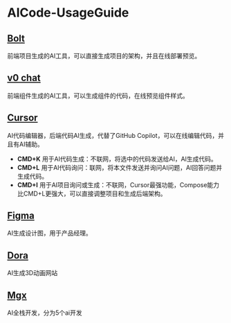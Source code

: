 # AICode-UsageGuide
## [Bolt](https://bolt.new/)  
前端项目生成的AI工具，可以直接生成项目的架构，并且在线部署预览。

## [v0 chat](https://v0.dev/)  
前端组件生成的AI工具，可以生成组件的代码，在线预览组件样式。

## [Cursor](https://www.cursor.com/)  
AI代码编辑器，后端代码AI生成，代替了GitHub Copilot，可以在线编辑代码，并且有AI辅助。  
- **CMD+K** 用于AI代码生成：不联网，将选中的代码发送给AI，AI生成代码。  
- **CMD+L** 用于AI代码询问：联网，将本文件发送并询问AI问题，AI回答问题并生成代码。  
- **CMD+I** 用于AI项目询问或生成：不联网，Cursor最强功能，Compose能力比CMD+L更强大，可以直接调整项目和生成后端架构。

## [Figma](https://www.figma.com/)
AI生成设计图，用于产品经理。

## [Dora](https://www.dora.run/)
AI生成3D动画网站

## [Mgx](https://mgx.dev/)
AI全栈开发，分为5个ai开发
